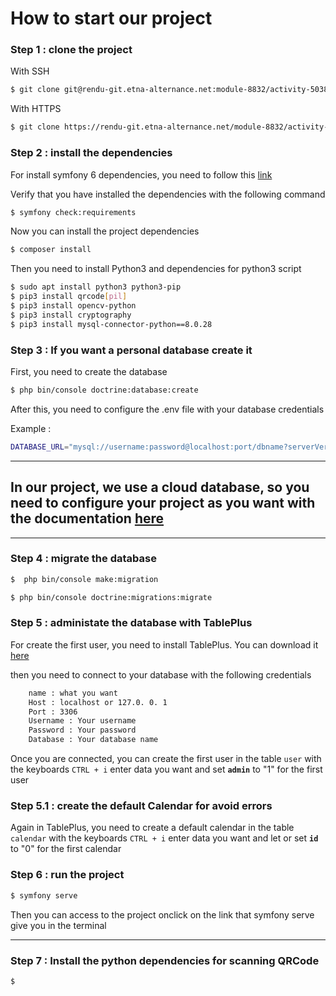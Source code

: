 # How to start our project

### Step 1 : clone the project

With SSH
```bash 
$ git clone git@rendu-git.etna-alternance.net:module-8832/activity-50388/group-996100.git
```

With HTTPS
```bash
$ git clone https://rendu-git.etna-alternance.net/module-8832/activity-50388/group-996100.git
```

### Step 2 : install the dependencies

For install symfony 6 dependencies, you need to follow this [link](https://aymeric-cucherousset.fr/installer-symfony-6-sur-debian-11/)

Verify that you have installed the dependencies with the following command

```bash 
$ symfony check:requirements 
```

Now you can install the project dependencies

```bash
$ composer install
```

Then you need to install Python3 and dependencies for python3 script

```bash
$ sudo apt install python3 python3-pip
$ pip3 install qrcode[pil]
$ pip3 install opencv-python
$ pip3 install cryptography
$ pip3 install mysql-connector-python==8.0.28
```

### Step 3 : If you want a personal database create it
First, you need to create the database

```bash
$ php bin/console doctrine:database:create
```

After this, you need to configure the .env file with your database credentials

Example :

```bash
DATABASE_URL="mysql://username:password@localhost:port/dbname?serverVersion=mariadb-10.5.15"
```
---

## In our project, we use a cloud database, so you need to configure your project as you want with the documentation [here](https://symfony.com/doc/current/doctrine.html)

---
### Step 4 : migrate the database

```bash
$  php bin/console make:migration
```

```bash
$ php bin/console doctrine:migrations:migrate
```


### Step 5 : administate the database with TablePlus

For create the first user, you need to install TablePlus. You can download it [here](https://tableplus.com/download)

then you need to connect to your database with the following credentials
    
```bash 
    name : what you want
    Host : localhost or 127.0. 0. 1
    Port : 3306
    Username : Your username
    Password : Your password
    Database : Your database name
```
Once you are connected, you can create the first user in the table `user` with the keyboards `CTRL + i` enter data you want and set **`admin`** to "1" for the first user

### Step 5.1 : create the default Calendar for avoid errors

Again in TablePlus, you need to create a default calendar in the table `calendar` with the keyboards `CTRL + i` enter data you want and let or set **`id`** to "0" for the first calendar

### Step 6 : run the project

```bash
$ symfony serve
```
Then you can access to the project onclick on the link that symfony serve give you in the terminal

---

### Step 7 : Install the python dependencies for scanning QRCode

```bash
$ 
```